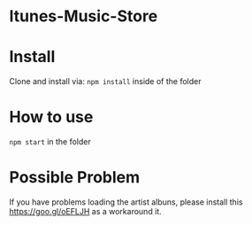 # Itunes-Music-Store

# Install

Clone and install via: ``` npm install ``` inside of the folder

# How to use 

```npm start``` in the folder

# Possible Problem

If you have problems loading the artist albuns, please install this https://goo.gl/oEFLJH as a workaround it.